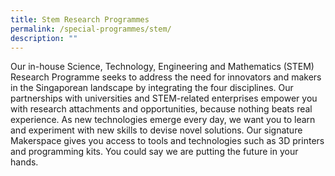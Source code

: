 ```yaml
---
title: Stem Research Programmes
permalink: /special-programmes/stem/
description: ""
---
```

Our in-house Science, Technology, Engineering and Mathematics (STEM) Research Programme seeks to address the need for innovators and makers in the Singaporean landscape by integrating the four disciplines. Our partnerships with universities and STEM-related enterprises empower you with research attachments and opportunities, because nothing beats real experience. As new technologies emerge every day, we want you to learn and experiment with new skills to devise novel solutions. Our signature Makerspace gives you access to tools and technologies such as 3D printers and programming kits. You could say we are putting the future in your hands.

